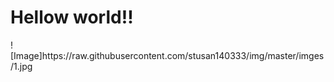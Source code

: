 <html>
<head>
</head>
<body>
  <h1>Hellow world!!</h1>
  <p>![Image]https://raw.githubusercontent.com/stusan140333/img/master/imges/1.jpg</p>
</body>
</html>
